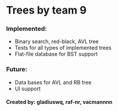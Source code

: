 # Trees by team 9
### Implemented:
- Binary search, red-black, AVL tree
- Tests for all types of implemented trees
- Flat-file database for BST support

### Future:
- Data bases for AVL and RB tree
- UI support

#### Created by: gladiuswq, raf-nr, vacmannnn





